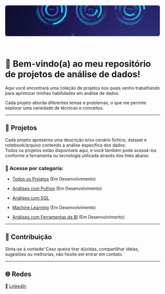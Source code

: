 <p align="center">
  <img src="banner.png" alt="Banner Projetos" width="100%" style="max-height:100px; object-fit:cover; border-radius:6px;">
</p>


<br>

# 👋 Bem-vindo(a) ao meu repositório de projetos de análise de dados!

Aqui você encontrará uma coleção de projetos nos quais venho trabalhando para aprimorar minhas habilidades em análise de dados.

Cada projeto aborda diferentes temas e problemas, o que me permite explorar uma variedade de técnicas e conceitos.

---

## 📂 Projetos

Cada projeto apresenta uma descrição e/ou cenário fictício, dataset e notebook/arquivo contendo a análise específica dos dados.  
Todos os projetos estão disponíveis aqui, e você também pode acessá-los conforme a ferramenta ou tecnologia utilizada através dos links abaixo.


### 🔗 Acesse por categoria:

-  [Todos os Projetos](#) (Em Desenvolvimento)
  
-  [Análises com Python](#) (Em Desenvolvimento)
  
-  [Análises com SQL](Analises_SQL)
  
- [Machine Learning](#) (Em Desenvolvimento)
  
- [Análises com Ferramentas de BI](#) (Em Desenvolvimento) 

---

## 🤝 Contribuição

Sinta-se à vontade! Caso queira tirar dúvidas, compartilhar ideias, sugestões ou melhorias, não hesite em entrar em contato.

---

## 🌐 Redes

🔗 [LinkedIn](https://www.linkedin.com/in/diegommoreira-analista-dados) 
